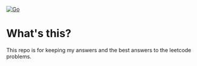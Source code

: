[![Go](https://github.com/supermarine1377/leetcode/actions/workflows/go_test.yaml/badge.svg)](https://github.com/supermarine1377/leetcode/actions/workflows/go_test.yaml)

# What's this?

This repo is for keeping my answers and the best answers to the leetcode problems.